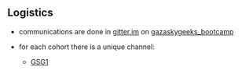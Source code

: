 ## Logistics

- communications are done in [gitter.im](https://gitter.im) on
  [gazaskygeeks_bootcamp](https://gitter.im/gazaskygeeks_bootcamp)

- for each cohort there is a unique channel:
  - [GSG1](https://gitter.im/gazaskygeeks_bootcamp/GSG1)

